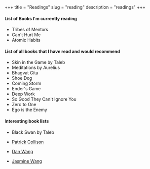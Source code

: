 +++
title = "Readings"
slug = "reading"
description = "readings"
+++

#### List of Books I'm currently reading

* Tribes of Mentors 
* Can't Hurt Me 
* Atomic Habits 
&nbsp;



#### List of all books that I have read and would recommend 

* Skin in the Game by Taleb
* Meditations by Aurelius
* Bhagvat Gita
* Shoe Dog
* Coming Storm
* Ender's Game
* Deep Work
* So Good They Can't Ignore You 
* Zero to One 
* Ego is the Enemy 
&nbsp;



#### Interesting book lists 

* Black Swan by Taleb

* [Patrick Collison](https://patrickcollison.com/bookshelf)

* [Dan Wang](https://danwang.co/books/)

* [Jasmine Wang](https://reading.supply/post/4ad4c85c-3181-4c89-84ff-d6b383e0666d)

